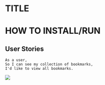 # TITLE

# HOW TO INSTALL/RUN

## User Stories

```
As a user,
So I can see my collection of bookmarks,
I'd like to view all bookmarks.
```
<img src="./User Story 1 - DM">

